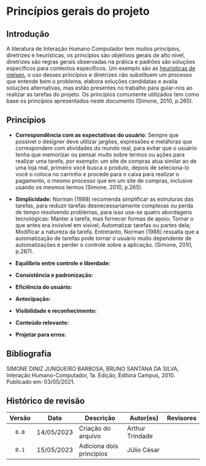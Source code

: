 # Princípios gerais do projeto
## Introdução
A literatura de Interação Humano Computador tem muitos princípios, diretrizes e heurísticas, os princípios são objetivos gerais de alto nível, diretrizes são regras gerais observadas na prática e padrões são soluções específicos para contextos específicos. Um exemplo são as [heurísticas de nielsen](../planejamento/processo.md), o uso desses princípios e diretrizes não substituem um processo que entende bem o problema, elabora soluções candidatas e avalia soluções alternativas, mas estão presentes no trabalho para guiar-nos ao realizar as tarefas do projeto. Os princípios comumente utilizados tem como base os princípios apresentados neste documento (Simone, 2010, p.265).

## Princípios

- **Correspondência com as expectativas do usuário**: Sempre que possível o designer deve utilizar jargões, expressões e metáforas que correspondem com atividades do mundo real, para evitar que o usuário tenha que memorizar ou pensar muito sobre termos ou ações para realizar uma tarefa, por exemplo: um site de compras atua similar ao de uma loja real, primeiro você busca o produto, depois de seleciona-lo você o coloca no carrinho e procede para o caixa para realizar o pagamento, o mesmo processo que em um site de compras, inclusive usando os mesmos termos (Simone, 2010, p.265).
- **Simplicidade:** Norman (1988) recomenda simplificar as estruturas das tarefas, para reduzir tarefas desnecessariamente complexas ou perda de tempo resolvendo problemas, para isso usa-se quatro abordagens tecnológicas: Manter a tarefa, mas fornecer formas de apoio; Tornar o que antes era invisível em visível; Automatizar tarefas ou partes dela; Modificar a natureza da tarefa. Entretanto, Norman (1988) ressalta que a automatização de tarefas pode tornar o usuário muito dependente de automatizações e perder o controle sobre a aplicação. (Simone, 2010, p.267).

- **Equilíbrio entre controle e liberdade:**

- **Consistência e padronização:**

- **Eficiência do usuário:**

- **Antecipação:**
  
- **Visibilidade e reconhecimento:**

- **Conteúdo relevante:**

- **Projetar para erros:**

<!-- ## Referências -->
<!-- FONTES CITADAS UTILIZADAS PARA EMBASAR O TEXTO. REMOVER CASO NÃO HOUVER  -->

## Bibliografia
SIMONE DINIZ JUNQUEIRO BARBOSA, BRUNO SANTANA DA SILVA, Interação Humano-Computador, 1a.
Edição, Editora Campus, 2010. Publicado em: 03/05/2021.
<!-- FONTES CONSULTADAS DURANTE A ELABORAÇÃO DO TEXTO, CITADAS OU NÃO. REMOVER CASO NÃO HOUVER -->

## Histórico de revisão

| Versão     | Data        | Descrição            | Autor(es)                          | Revisores      |
| :--------: | :---------: | -------------------- | ---------------------------------- | -------------- |
| `0.0`      |  14/05/2023 | Criação do arquivo   | Arthur Trindade                    |  |
| `0.1`      |  15/05/2023 | Adiciona dois princípios| Júlio César                     |  |
